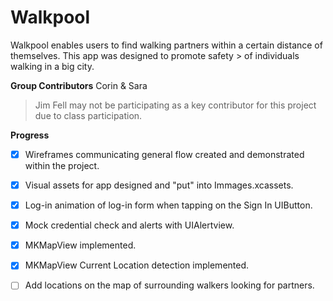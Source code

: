# Walkpool

Walkpool enables users to find walking partners within a certain distance of themselves. This app was designed to promote safety > of individuals walking in a big city. 

**Group Contributors** 
Corin & Sara
> Jim Fell may not be participating as a key contributor for this project due to class participation.

**Progress**
* [x] Wireframes communicating general flow created and demonstrated within the project. 
* [x] Visual assets for app designed and "put" into Immages.xcassets.
* [x] Log-in animation of log-in form when tapping on the Sign In UIButton.
* [x] Mock credential check and alerts with UIAlertview.
* [x] MKMapView implemented. 
* [x] MKMapView Current Location detection implemented.
* [ ] Add locations on the map of surrounding walkers looking for partners.

